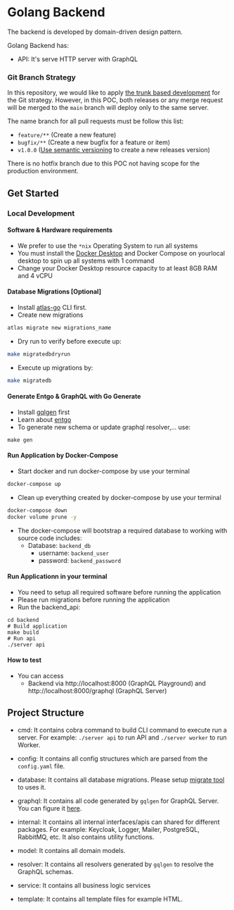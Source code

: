 # Golang Backend

The backend is developed by domain-driven design pattern.

Golang Backend has:
- API: It's serve HTTP server with GraphQL

### Git Branch Strategy

In this repository, we would like to apply [the trunk based development](https://trunkbaseddevelopment.com) for the Git strategy. However, in this POC, both releases or any merge request will be merged to the `main` branch will deploy only to the same server.

The name branch for all pull requests must be follow this list:
- `feature/**` (Create a new feature)
- `bugfix/**` (Create a new bugfix for a feature or item)
- `v1.0.0` ([Use semantic versioning](https://semver.org/) to create a new releases version)

There is no hotfix branch due to this POC not having scope for the production environment.


## Get Started
### Local Development

#### Software & Hardware requirements
- We prefer to use the `*nix` Operating System to run all systems
- You must install the [Docker Desktop](https://www.docker.com/products/docker-desktop/) and Docker Compose on yourlocal desktop to spin up all systems with 1 command
- Change your Docker Desktop resource capacity to at least 8GB RAM and 4 vCPU

#### Database Migrations [Optional]
- Install [atlas-go](https://atlasgo.io/) CLI first.
- Create new migrations
```bash
atlas migrate new migrations_name
```
- Dry run to verify before execute up:
```bash
make migratedbdryrun
```
- Execute up migrations by:
```bash
make migratedb
```

#### Generate Entgo & GraphQL with Go Generate
- Install [gqlgen](https://gqlgen.com) first
- Learn about [entgo](https://entgo.io/docs/getting-started/)
- To generate new schema or update graphql resolver,... use:
```
make gen
```

#### Run Application by Docker-Compose

  - Start docker and run docker-compose by use your terminal

  ```bash
  docker-compose up
  ```

  - Clean up everything created by docker-compose by use your terminal

  ```bash
  docker-compose down
  docker volume prune -y
  ```

  - The docker-compose will bootstrap a required database to working with source code includes:
    - Database: `backend_db`
      - username: `backend_user`
      - password: `backend_password`

#### Run Applicationn in your terminal

  - You need to setup all required software before running the application
  - Please run migrations before running the application
  - Run the backend_api:


  ```make
  cd backend
  # Build application
  make build
  # Run api
  ./server api
  ```

#### How to test

  - You can access
    - Backend via http://localhost:8000 (GraphQL Playground) and http://localhost:8000/graphql (GraphQL Server)


## Project Structure
- cmd: It contains cobra command to build CLI command to execute run a server. For example: `./server api` to run API and `./server worker` to run Worker.

- config: It contains all config structures which are parsed from the `config.yaml` file.

- database: It contains all database migrations. Please setup [migrate tool](https://github.com/golang-migrate/migrate) to uses it.

- graphql: It contains all code generated by `gqlgen` for GraphQL Server. You can figure it [here](https://github.com/99designs/gqlgen).

- internal: It contains all internal interfaces/apis can shared for different packages. For example: Keycloak, Logger, Mailer, PostgreSQL, RabbitMQ, etc. It also contains utility functions.

- model: It contains all domain models.

- resolver: It contains all resolvers generated by `gqlgen` to resolve the GraphQL schemas.

- service: It contains all business logic services

- template: It contains all template files for example HTML.
